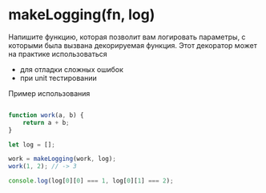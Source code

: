 #  makeLogging(fn, log)

Напишите функцию, которая позволит вам логировать параметры, с которыми
была вызвана декорируемая функция. Этот декоратор может на практике использоваться
 - для отладки сложных ошибок
 - при unit тестировании

Пример использования
```javascript

function work(a, b) {
    return a + b;
}

let log = [];

work = makeLogging(work, log);
work(1, 2); // -> 3

console.log(log[0][0] === 1, log[0][1] === 2);
```
